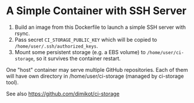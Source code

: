 # A Simple Container with SSH Server

1. Build an image from this Dockerfile to launch a simple SSH server with rsync.
2. Pass secret `CI_STORAGE_PUBLIC_KEY` which will be copied to
   `/home/user/.ssh/authorized_keys`.
3. Mount some persistent storage (e.g. a EBS volume) to `/home/user/ci-storage`,
   so it survives the container restart.

One "host" container may serve multiple GitHub repositories. Each of them will
have own directory in /home/user/ci-storage (managed by ci-storage tool).

See also https://github.com/dimikot/ci-storage
